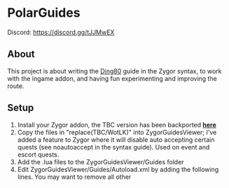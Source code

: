 # PolarGuides
Discord: https://discord.gg/tJJMwEX

## About
This project is about writing the [Ding80](http://www.ding80.com/) guide in the Zygor syntax, to work with the ingame addon, and having fun experimenting and improving the route.

## Setup
1. Install your Zygor addon, the TBC version has been backported **[here](https://www.reddit.com/r/wowservers/comments/6c9b2z/335_wrath_zygor_downgrade_to_243/)**  
2. Copy the files in "replace(TBC/WotLK)" into ZygorGuidesViewer; I've added a feature to Zygor where it will disable auto accepting certain quests (see noautoaccept in the syntax guide). Used on event and escort quests.  
3. Add the .lua files to the ZygorGuidesViewer/Guides folder
4. Edit ZygorGuidesViewer/Guides/Autoload.xml by adding the following lines. You may want to remove all other <Script> lines here to save load time.
```
<Script file="Ding80GuidesAlliance.lua"/>
<Script file="BloodmystIsleTBC.lua"/>
<Script file="Ding80GuidesAllianceTBCsolo.lua"/>
<Script file="Ding80GuidesAllianceTBCduo.lua"/>
```

## Disclaimer
Your milage with these guides may and will vary, they have been tested on Felmyst, Gamer District and a stock TC server I host myself. Depending on population, droprates, spawnrates, scripting and rested bonus you will have to improvise.
Most ding steps can be safely ignored, but give me a shout if you reached a quest you couldn't pick up. Just by rested bonus alone you will be consistently 0.5-1 level ahead of the guide, assuming you disable quest skipping.  

## Ding80GuidesAlliance.lua
At lvl 19 the original suggested you grind for a full level, before getting a mount at 20 and then traveling to Redridge, you pick up [A Watchful Eye](https://db.rising-gods.de/?quest=94) along the way that requires lvl20, so theoretically you save time by not backtracking to it later.
You can either take this option, or head to Darkshore as I've written into the guide, or use the TBCsolo version of this guide which goes to Redridge at lvl 14-15, completes the Deadmines questline and then do Deadmine and Stockades. Ideally this guide would be group independent, but Deadmines/Stockades with the chains before and after are really good.
If you take the third option, stick with the TBCsolo version until Stockades. Be mindful of TBC coordinates in Stormwind.

### Edits done to Ding80, in no particular order
1. Auberdine added for lvl 19-20, instead of grinding mobs for an entire level.  
2. Cracking Maury's Foot and Mai'Zoth added.  
3. Desolace has been replaced by Arathi Highlands.  
3. Felwood round 1 swapped with Azshara to save travel time.  
4. Removed Foreman Razelcraz questline, not worth the hassle of stepping into horde territory, hellfire slightly reorganized because of this.  
5. Removed Withered Basidium, to much grind.  
6. Tooga's Quest and Rescue OOX-17/TN! are now done together in Tanaris, to allow easier escape from the insect hive later. *Should* be fine.  


### Class quest
Some class quests are in the guides, including but not limited to
- [x] Warlocks learn voidwalker, succubus and felhunter along the way.  
- [x] Warriors get Berserker Stance and Whirlwind weapon.  
- [x] Warrior, Mage, Priest Sunken Temple prequests included.  
- [x] Draenei Paladin resurection.  

If you find a class quest missing, or could be structured better, make a pull request or issue ticket about it; I haven't tested class quests for everyone that thoroughly.

### Guide todo
- [ ] Do a timed run comparison of grinding lvl 19 in westfall or heading to auberdine as is written.  
- [ ] If auberdine stays, add WANTED: Murkdeep! once this works in stock TC.  
- [ ] If Auberdine stays, can Kerlonian Evershade help with The Absent Minded Prospector? No, not scripted right, supposed to be a defensive pet http://www.wowhead.com/quest=5321/the-sleeper-has-awakened#comments:id=228579  
- [ ] If Auberdine stays, do The Tower of Althalaxx (4)##970?  
- [ ] Add "Kill 'Em With Sleep Deprivation" and "Look at the Size of It!" when they are fixed in Trinity Core.  
- [ ] Add druid water form questline, it fits into late westfall questing and it's written into Zygor's.  
- [ ] Add Northrend section.  
- [ ] Add Scryer questline.
- [ ] Research moving burning steppes to a later time.

## Ding80GuidesAllianceTBCsolo.lua
Same as Ding80GuidesAlliance.lua, but edited for TBC. This shifts lvl 14 to go to Redridge instead of 20, as you won't have a mount yet.
Deadmines and stockades are included, it's either that or grind for a full level, otherwise you get into trouble in Duskwood.
Also changes travel paths to and from Auberdine.

### Guide todo
- [ ] Add Shadowmoon Valley.

## Ding80GuidesAllianceTBCduo.lua
WARNING: GET IN TOUCH IF YOU WANT TO TRY THIS, I'D LIKE TO DO A FINAL TEST RUN ON IT!  
Same as Ding80GuidesAllianceTBCsolo.lua, but now it's tuned for 2 people leveling together, doing more quests and Deadmines, Stockades, Razorfen Kraul, Zul Farrak, Maraudon, Sunken Temple and Stratholme along the way. Outland dungeons are at your own leisure.  
This guide has a chapter called "TBC Gold Rush"; the idea is to maximize experience gained in Azeroth before starting outland; in order to hit 70 earlier and get more gold from quests thereafter.  
Currently this guide starts in Outland at around lvl 63.5 and you should hit 70 in early Blade Edge Mountain, and in that run I didn't even do any Outland dungeons.  

### But Azeroth leveling is inefficent!
It was in WotLK that quest xp was doubled from the starting zones and onwards. In TBC there's little to no difference in XP between Azeroth and Outland for quests of the same level.
Doing Stratholme is worth 166,850xp from quests, 197,850 when you finish In Dreams. Hellfire Ramparts and Blood Furnace are worth 81,800xp.
Outland does have the advantage of less traveling between quests.

### Guide todo
- [ ] Add Blackrock Depths.  
- [ ] Add Scholomance key questline and Scholomance itself.

## Ding80GuidesAllianceDungeon (WIP)
To Be Done: A solo oriented leveling guide visiting 5 man dungeons to avoid farming out in the world. A solo version of duo, will have to prune a lot of quests.

## PANIC; MY QUESTS ARE GREEN!
Don't worry to much about that, Ding80 stays in green quests for the most part. It works out in the end and fighting green mobs is a breeze so xp-gain speed should be high.  
Quest xp works like this.
<table>
	<tr>
		<th>Quest Level</th>
		<th>Quest Color</th>
		<th>Quest XP</th>
	</tr>
	<tr>
		<td>Player Level + 5</td>
		<td>Red</td>
		<td>100%</td>
	</tr>
	<tr>
		<td>Player Level + 3</th>
		<td>Orange</td>
		<td>100%</th>
	</tr>
	<tr>
		<td>Player Level</th>
		<td>Yellow</td>
		<td>100%</th>
	</tr>
	<tr>
		<td>Player Level - 3</th>
		<td>Green</td>
		<td>100%</th>
	</tr>
	<tr>
		<td>Player Level - 6</th>
		<td>Green</td>
		<td>80%</th>
	</tr>
	<tr>
		<td>Player Level - 7</th>
		<td>Gray</td>
		<td>60%</th>
	</tr>
	<tr>
		<td>Player Level - 8</th>
		<td>Gray</td>
		<td>40%</th>
	</tr>
	<tr>
		<td>Player Level - 9</th>
		<td>Gray</td>
		<td>20%</th>
	</tr>
	<tr>
		<td>Player Level - 10</th>
		<td>Gray</td>
		<td>10%</th>
	</tr>
</table>

I recommend getting an addon like  [Bayi's Extended Questlog](https://www.wowace.com/projects/bayis-extended-questlog) addon, it shows the quest level in the log.  
TLDR: You're safe if you do quests that are 5 levels below you, but at 6 level you get 80% xp, for most cases it's ok to finish these as they are on route with other 100% quests, but any lower and you can start dropping.

## PANIC; ZYGOR IS SPAMMING MY CHAT!
If you're getting "Zygor Guides Viewer: WARNING: quest has no such goal! Step X, line Y, quest Z, goal W", it means that the server needs to fix the goals for quest Z. Usually happens for exploration or escort quests.

## Will you translate the horde guide?
Lol, no. (get in touch if you feel like doing it yourself, I can help).

# step_fix.py
Run this program to either fix or remove all step comments.
Run `python step_fix.py [-c] <guide>[ <guide>]*`.

